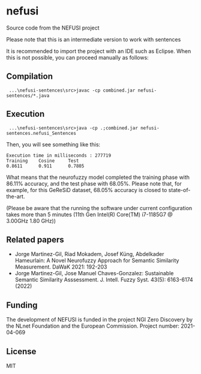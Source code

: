 # nefusi
 Source code from the NEFUSI project
 
 Please note that this is an intermediate version to work with sentences
 
 It is recommended to import the project with an IDE such as Eclipse. When this is not possible, you can proceed manually as follows:
 
 ## Compilation
 ``` ...\nefusi-sentences\src>javac -cp combined.jar nefusi-sentences/*.java```
 
 ## Execution
 ``` ...\nefusi-sentences\src>java -cp .;combined.jar nefusi-sentences.nefusi_Sentences```
 
 Then, you will see something like this:
 ```
 Execution time in milliseconds : 277719
 Training    Cosine   	Test
 0.8611 	 0.911      0.7805
 ```
 
 What means that the neurofuzzy model completed the training phase with 86.11% accuracy, and the test phase with 68.05%.
 Please note that, for example, for this GeReSiD dataset, 68.05% accuracy is closed to state-of-the-art.
 
 (Please be aware that the running the software under current configuration takes more than 5 minutes (11th Gen Intel(R) Core(TM) i7-1185G7 @ 3.00GHz   1.80 GHz))
 
  ## Related papers
 - Jorge Martinez-Gil, Riad Mokadem, Josef Küng, Abdelkader Hameurlain: A Novel Neurofuzzy Approach for Semantic Similarity Measurement. DaWaK 2021: 192-203
 - Jorge Martinez-Gil, Jose Manuel Chaves-Gonzalez: Sustainable Semantic Similarity Asssessment. J. Intell. Fuzzy Syst. 43(5): 6163-6174 (2022)
 
  ## Funding
  The development of NEFUSI is funded in the project NGI Zero Discovery by the NLnet Foundation and the European Commission. Project number: 2021-04-069
 
  ## License
  MIT
